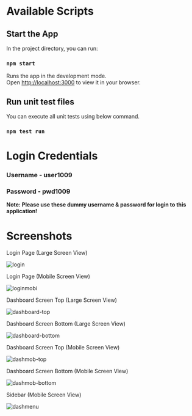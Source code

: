 # Available Scripts

## Start the App
In the project directory, you can run:

### `npm start`

Runs the app in the development mode.\
Open [http://localhost:3000](http://localhost:3000) to view it in your browser.

## Run unit test files

You can execute all unit tests using below command.
### `npm test run`

# Login Credentials

### Username - user1009 
### Password - pwd1009

**Note: Please use these dummy username & password for login to this application!**


# Screenshots

Login Page (Large Screen View)


![login](https://user-images.githubusercontent.com/33025595/232247192-4d274b4b-6a13-46ba-8222-ef171e046e6d.png)

Login Page (Mobile Screen View)

![loginmobi](https://user-images.githubusercontent.com/33025595/232247474-633bc856-733a-4cc8-854c-15207eb22d95.png)

Dashboard Screen Top (Large Screen View)

![dashboard-top](https://user-images.githubusercontent.com/33025595/232247548-534beb3c-da6d-42e0-99b8-76169468cb7e.png)

Dashboard Screen Bottom (Large Screen View)

![dashboard-bottom](https://user-images.githubusercontent.com/33025595/232247572-876a972c-5797-4fb6-bfc2-301618c79207.png)

Dashboard Screen Top (Mobile Screen View)

![dashmob-top](https://user-images.githubusercontent.com/33025595/232247596-1c85be01-9a9b-4342-82a5-f72c568ab0d3.png)

Dashboard Screen Bottom (Mobile Screen View)

![dashmob-bottom](https://user-images.githubusercontent.com/33025595/232247614-ddc55e42-ceab-46fb-9969-d584712edb4b.png)

Sidebar (Mobile Screen View)

![dashmenu](https://user-images.githubusercontent.com/33025595/232247640-7d73c895-e304-4fd6-b3a1-f47f6a0c5348.png)
